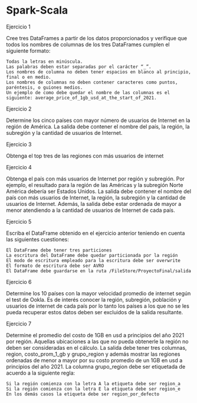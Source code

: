 # Spark-Scala


Ejercicio 1

Cree tres DataFrames a partir de los datos proporcionados y verifique que todos los nombres de columnas de los tres DataFrames cumplen el siguiente formato:

    Todas la letras en minúscula.
    Las palabras deben estar separadas por el carácter “_”.
    Los nombres de columna no deben tener espacios en blanco al principio, final o en medio.
    Los nombres de columnas no deben contener caracteres como puntos, paréntesis, o guiones medios.
    Un ejemplo de como debe quedar el nombre de las columnas es el siguiente: average_price_of_1gb_usd_at_the_start_of_2021.



Ejercicio 2

Determine los cinco países con mayor número de usuarios de Internet en la región de América. La salida debe contener el nombre del país, la región, la subregión y la cantidad de usuarios de Internet.



Ejercicio 3

Obtenga el top tres de las regiones con más usuarios de internet


Ejercicio 4

Obtenga el país con más usuarios de Internet por región y subregión. Por ejemplo, el resultado para la región de las Américas y la subregión Norte América debería ser Estados Unidos. La salida debe contener el nombre del país con más usuarios de Internet, la región, la subregión y la cantidad de usuarios de Internet. Además, la salida debe estar ordenada de mayor a menor atendiendo a la cantidad de usuarios de Internet de cada país.



Ejercicio 5

Escriba el DataFrame obtenido en el ejercicio anterior teniendo en cuenta las siguientes cuestiones:

    El DataFrame debe tener tres particiones
    La escritura del DataFrame debe quedar particionada por la región
    El modo de escritura empleado para la escritura debe ser overwrite
    El formato de escritura debe ser AVRO
    El DataFrame debe guardarse en la ruta /FileStore/ProyectoFinal/salida



Ejercicio 6

Determine los 10 países con la mayor velocidad promedio de internet según el test de Ookla. Es de interés conocer la región, subregión, población y usuarios de internet de cada país por lo tanto los países a los que no se les pueda recuperar estos datos deben ser excluidos de la salida resultante.


Ejercicio 7

Determine el promedio del costo de 1GB en usd a principios del año 2021 por región. Aquellas ubicaciones a las que no pueda obtenerle la región no deben ser consideradas en el cálculo. La salida debe tener tres columnas, region, costo_prom_1_gb y grupo_region y además mostrar las regiones ordenadas de menor a mayor por su costo promedio de un 1GB en usd a principios del año 2021. La columna grupo_region debe ser etiquetada de acuerdo a la siguiente regla:

    Si la región comienza con la letra A la etiqueta debe ser region_a
    Si la región comienza con la letra E la etiqueta debe ser region_e
    En los demás casos la etiqueta debe ser region_por_defecto


